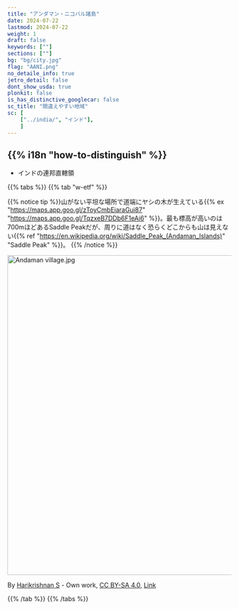 ```yaml
---
title: "アンダマン・ニコバル諸島"
date: 2024-07-22
lastmod: 2024-07-22
weight: 1
draft: false
keywords: [""]
sections: [""]
bg: "bg/city.jpg"
flag: "AANI.png"
no_detaile_info: true
jetro_detail: false
dont_show_usda: true
plonkit: false
is_has_distinctive_googlecar: false
sc_title: "間違えやすい地域"
sc: [
    ["../india/", "インド"],
    ]
---
```


<div class="main-desciption country-description">
    <h2 class="section-title">{{% i18n "how-to-distinguish" %}}</h2>
    <ul class="rule-list">
        <li>インドの連邦直轄領</li>
    </ul>
</div>


{{% tabs %}}
{{% tab "w-etf" %}}

{{% notice tip %}}山がない平坦な場所で道端にヤシの木が生えている{{% ex "https://maps.app.goo.gl/zToyCmbEiaraGui87" "https://maps.app.goo.gl/TqzxeB7DDb6F1eAi6" %}}。最も標高が高いのは700mほどあるSaddle Peakだが、周りに道はなく恐らくどこからも山は見えない{{% ref "https://en.wikipedia.org/wiki/Saddle_Peak_(Andaman_Islands)" "Saddle Peak" %}}。
{{% /notice %}}
<div class="googlemap-if no-margin">
<p><a href="https://commons.wikimedia.org/wiki/File:Andaman_village.jpg#/media/File:Andaman_village.jpg"><img src="https://upload.wikimedia.org/wikipedia/commons/4/40/Andaman_village.jpg" alt="Andaman village.jpg" height="720" width="1080"></a></p><p>By <a href="//commons.wikimedia.org/wiki/User:Coryphophylax" title="User:Coryphophylax">Harikrishnan S</a> - <span class="int-own-work" lang="en">Own work</span>, <a href="https://creativecommons.org/licenses/by-sa/4.0" title="Creative Commons Attribution-Share Alike 4.0">CC BY-SA 4.0</a>, <a href="https://commons.wikimedia.org/w/index.php?curid=113532455">Link</a></p>
</div>

{{% /tab %}}
{{% /tabs %}}
